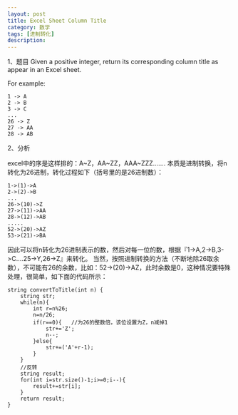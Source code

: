 ```yaml
---
layout: post
title: Excel Sheet Column Title
category: 数学
tags: [进制转化]
description: 
---
```


1、题目
Given a positive integer, return its corresponding column title as appear in an Excel sheet.

For example:

    1 -> A
    2 -> B
    3 -> C
    ...
    26 -> Z
    27 -> AA
    28 -> AB 

2、分析

excel中的序是这样排的：A~Z，AA~ZZ，AAA~ZZZ.......
本质是进制转换，将n转化为26进制，转化过程如下（括号里的是26进制数）：
    
    1->(1)->A
    2->(2)->B
    ...
    26->(10)->Z
    27->(11)->AA
    28->(12)->AB
    .....
    52->(20)->AZ
    53->(21)->BA


因此可以将n转化为26进制表示的数，然后对每一位的数，根据『1->A,2->B,3->C....25->Y,26->Z』来转化。
当然，按照进制转换的方法（不断地除26取余数），不可能有26的余数，比如：52->(20)->AZ，此时余数是0，这种情况要特殊处理，很简单，如下面的代码所示：

	string convertToTitle(int n) {
        string str;
        while(n){
            int r=n%26;
            n=n/26;
            if(r==0){   //为26的整数倍，该位设置为Z，n减掉1
                str+='Z';
                n--;
            }else{
                str+=('A'+r-1);
            }
        }
        //反转
        string result;
        for(int i=str.size()-1;i>=0;i--){
            result+=str[i];
        }
        return result;
    }